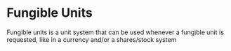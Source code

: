# Fungible Units
Fungible units is a unit system that can be used whenever a fungible unit is requested, like in a currency and/or a shares/stock system
